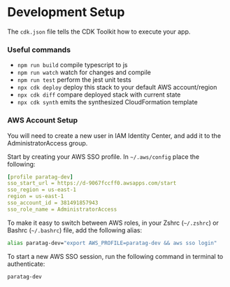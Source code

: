 # Development Setup

The `cdk.json` file tells the CDK Toolkit how to execute your app.

### Useful commands

* `npm run build`   compile typescript to js
* `npm run watch`   watch for changes and compile
* `npm run test`    perform the jest unit tests
* `npx cdk deploy`  deploy this stack to your default AWS account/region
* `npx cdk diff`    compare deployed stack with current state
* `npx cdk synth`   emits the synthesized CloudFormation template


### AWS Account Setup

You will need to create a new user in IAM Identity Center, and add it to the AdministratorAccess group.

Start by creating your AWS SSO profile. In `~/.aws/config` place the following:

```yaml
[profile paratag-dev]
sso_start_url = https://d-9067fccff0.awsapps.com/start
sso_region = us-east-1
region = us-east-1
sso_account_id = 381491857943
sso_role_name = AdministratorAccess
```

To make it easy to switch between AWS roles, in your Zshrc (`~/.zshrc`) or Bashrc (`~/.bashrc`) file, add the following alias:

```bash
alias paratag-dev="export AWS_PROFILE=paratag-dev && aws sso login"
```

To start a new AWS SSO session, run the following command in terminal to authenticate:

```bash
paratag-dev
```
